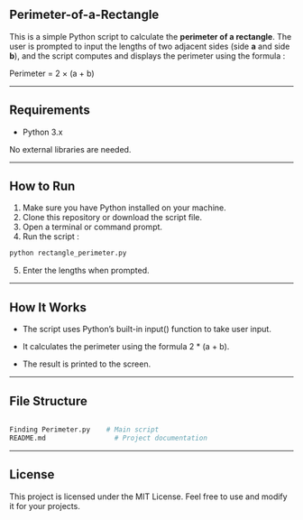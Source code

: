 ## Perimeter-of-a-Rectangle

This is a simple Python script to calculate the **perimeter of a rectangle**. The user is prompted to input the lengths of two adjacent sides (side **a** and side **b**), and the script computes and displays the perimeter using the formula :

Perimeter = 2 × (a + b)

---

## Requirements

- Python 3.x

No external libraries are needed.

---

## How to Run

1. Make sure you have Python installed on your machine.
2. Clone this repository or download the script file.
3. Open a terminal or command prompt.
4. Run the script :

```bash
python rectangle_perimeter.py

```

5. Enter the lengths when prompted.

---

## How It Works

- The script uses Python’s built-in input() function to take user input.

- It calculates the perimeter using the formula 2 * (a + b).

- The result is printed to the screen.

---

## File Structure

```bash

Finding Perimeter.py    # Main script
README.md                 # Project documentation

```

---

## License

This project is licensed under the MIT License. Feel free to use and modify it for your projects.
